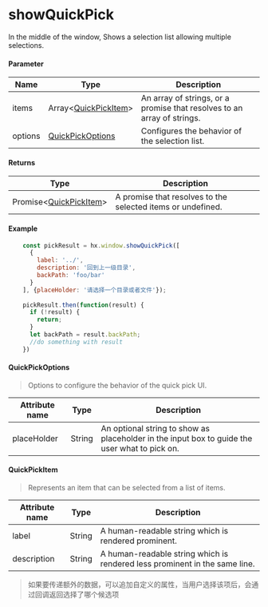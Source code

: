 # showQuickPick

In the middle of the window, Shows a selection list allowing multiple selections.

#### Parameter

|Name	|Type										|Description			|
|--			|--												|--				|
|items		|Array&lt;[QuickPickItem](#QuickPickItem)&gt;	|An array of strings, or a promise that resolves to an array of strings.	|
|options	|[QuickPickOptions](#QuickPickOptions)			|Configures the behavior of the selection list.			|

#### Returns

|Type		|Description									|
|--						|--										|
|Promise&lt;[QuickPickItem](#QuickPickItem)&gt;	|A promise that resolves to the selected items or undefined.|

#### Example

``` javascript
    const pickResult = hx.window.showQuickPick([
      {
        label: '../',
        description: '回到上一级目录',
        backPath: 'foo/bar'
      }
    ], {placeHolder: '请选择一个目录或者文件'});
    
    pickResult.then(function(result) {
      if (!result) {
        return;
      }
      let backPath = result.backPath;
      //do something with result
    })
```


#### QuickPickOptions

> Options to configure the behavior of the quick pick UI.

|Attribute name		|Type	|Description									|
|--			|--			|--										|
|placeHolder|String		|An optional string to show as placeholder in the input box to guide the user what to pick on.	|


#### QuickPickItem

> Represents an item that can be selected from a list of items.

|Attribute name		|Type	|Description		|
|--			|--			|--			|
|label		|String		|A human-readable string which is rendered prominent. 	|
|description|String		|A human-readable string which is rendered less prominent in the same line.	|

> 如果要传递额外的数据，可以追加自定义的属性，当用户选择该项后，会通过回调返回选择了哪个候选项